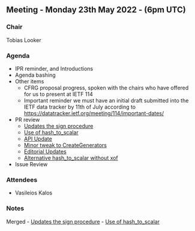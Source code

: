 ## Meeting - Monday 23th May 2022 - (6pm UTC)

### Chair

Tobias Looker

### Agenda

- IPR reminder, and Introductions
- Agenda bashing
- Other items
    - CFRG proposal progress, spoken with the chairs who have offered for us to present at IETF 114
    - Important reminder we must have an initial draft submitted into the IETF data tracker by 11th of July according to https://datatracker.ietf.org/meeting/114/important-dates/
- PR review
    - [Updates the sign procedure](https://github.com/decentralized-identity/bbs-signature/pull/135)
    - [Use of hash_to_scalar](https://github.com/decentralized-identity/bbs-signature/pull/142)
    - [API Update](https://github.com/decentralized-identity/bbs-signature/pull/138)
    - [Minor tweak to CreateGenerators](https://github.com/decentralized-identity/bbs-signature/pull/145)
    - [Editorial Updates](https://github.com/decentralized-identity/bbs-signature/pull/152)
    - [Alternative hash_to_scalar without xof](https://github.com/decentralized-identity/bbs-signature/pull/151)
- Issue Review

### Attendees

- Vasileios Kalos

### Notes

Merged
    - [Updates the sign procedure](https://github.com/decentralized-identity/bbs-signature/pull/135)
    - [Use of hash_to_scalar](https://github.com/decentralized-identity/bbs-signature/pull/142)
